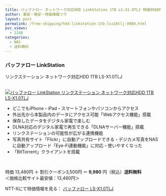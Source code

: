 ```yaml
---
title: バッファロー ネットワーク対応HDD LinkStation 1TB LS-X1.0TLJ 特価9980円！送料無料！
author: 激安・格安・特価情報ツウ
layout: post
permalink: /free-shipping/hdd-linkstation-1tb-lsx10tlj-9980.html
pvc_views:
  - 2148
categories:
  - NAS
  - 送料無料
---
```

### バッファロー LinkStation  
リンクステーション ネットワーク対応HDD 1TB LS-X1.0TLJ

<div class="img-bg2 img_L">
  <a href="http://px.a8.net/svt/ejp?a8mat=ZYP6S+8IMA3E+S1Q+BWGDT&#038;a8ejpredirect=http://nttxstore.jp/_II_ME13809307" target="_blank"><br /> <img border="0" alt="バッファロー LinkStation リンクステーション ネットワーク対応HDD 1TB LS-X1.0TLJ" src="http://i1.wp.com/image.nttxstore.jp/l2_images/M/ME/ME13809307.jpg?w=120" data-recalc-dims="1" /></a>
</div>

<!--more-->

  * どこでもiPhone・iPad・スマートフォンやパソコンからアクセス
  * 外出先から本製品内のデータにアクセス可能「Webアクセス機能」搭載
  * 保存したデータをデジタル家電で楽しむ
  * DLNA対応のデジタル家電で再生できる「DLNAサーバー機能」搭載
  * リンクステーションの可能性が広がる連携機能
  * 写真共有サイト「Flickr」に自動アップロードできる・デジカメ写真をNASに自動アップロード「Eye-Fi連動機能」に対応・使いやすくなった
  * 「BitTorrent」クライアントを搭載

<br clear="all" />

特価 13,480円 ＋ 割引クーポン3,500円 ＝ <span class="tokka-price"><strong>9,980</strong></span> 円（税込）**送料無料**  
＜価格比較サイト最安値：13,480円＞

NTT-Xにて特価情報を見る： <span class="fs150p"><a href="http://px.a8.net/svt/ejp?a8mat=ZYP6S+8IMA3E+S1Q+BWGDT&#038;a8ejpredirect=http://nttxstore.jp/_II_ME13809307" target="_blank">バッファロー LS-X1.0TLJ</a></span>